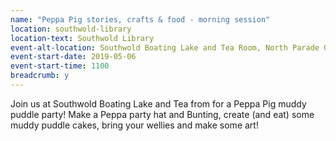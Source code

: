 ```yaml
---
name: "Peppa Pig stories, crafts & food - morning session"
location: southwold-library
location-text: Southwold Library
event-alt-location: Southwold Boating Lake and Tea Room, North Parade Gardens, Southwold, IP18 6BW
event-start-date: 2019-05-06
event-start-time: 1100
breadcrumb: y
---
```


Join us at Southwold Boating Lake and Tea from for a Peppa Pig muddy puddle party! Make a Peppa party hat and Bunting, create (and eat) some muddy puddle cakes, bring your wellies and make some art!
